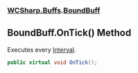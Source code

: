 ### [WCSharp.Buffs](WCSharp.Buffs.md 'WCSharp.Buffs').[BoundBuff](WCSharp.Buffs.BoundBuff.md 'WCSharp.Buffs.BoundBuff')

## BoundBuff.OnTick() Method

Executes every [Interval](WCSharp.Buffs.BoundBuff.Interval.md 'WCSharp.Buffs.BoundBuff.Interval').

```csharp
public virtual void OnTick();
```